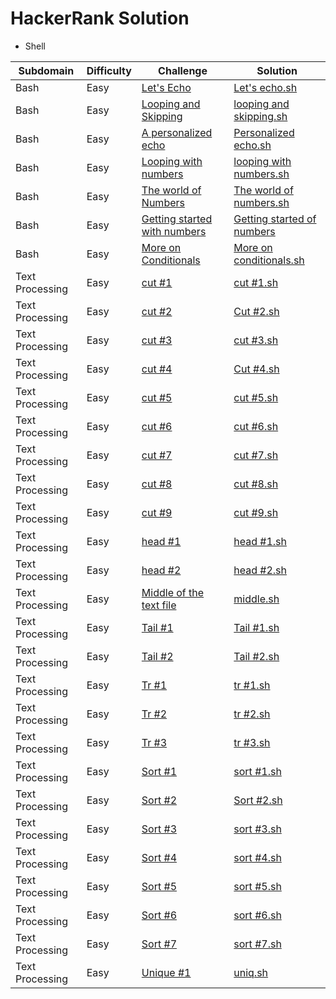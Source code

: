 

# HackerRank Solution
* Shell

 Subdomain | Difficulty | Challenge      |Solution
 ----------|------------|----------------|--------
  Bash     |   Easy    | [Let's Echo](https://www.hackerrank.com/challenges/bash-tutorials-lets-echo/problem)|[Let's echo.sh](https://github.com/sindhu819/hackerearth-problems/blob/master/Shell/Let's%20echo.sh)
  Bash    | Easy       | [Looping and Skipping](https://github.com/sindhu819/hackerearth-problems/blob/master/Shell/Let's%20echo.sh) | [looping and skipping.sh](https://github.com/sindhu819/hackerearth-problems/blob/master/Shell/Looping%20and%20Skipping.sh)
  Bash | Easy | [A personalized echo](https://www.hackerrank.com/challenges/bash-tutorials---a-personalized-echo/problem) |[Personalized echo.sh](https://github.com/sindhu819/hackerearth-problems/blob/master/Shell/Personalized%20echo)
 Bash | Easy |[Looping with numbers](https://www.hackerrank.com/challenges/bash-tutorials---looping-with-numbers/problem) | [looping with numbers.sh](https://www.hackerrank.com/challenges/bash-tutorials---looping-with-numbers/problem)
 Bash | Easy | [The world of Numbers](https://www.hackerrank.com/challenges/bash-tutorials---the-world-of-numbers/problem) | [The world of numbers.sh](https://github.com/sindhu819/hackerearth-problems/blob/master/Shell/The%20world%20of%20numbers.sh)
 Bash | Easy | [Getting started with numbers](https://www.hackerrank.com/challenges/bash-tutorials---getting-started-with-conditionals/problem) | [Getting started of numbers](https://github.com/sindhu819/hackerearth-problems/blob/master/Shell/Getting%20started%20with%20numbers.sh)
 Bash | Easy | [More on Conditionals](https://github.com/sindhu819/hackerearth-problems/blob/master/Shell/Getting%20started%20with%20numbers.sh) | [More on conditionals.sh](https://github.com/sindhu819/hackerearth-problems/blob/master/Shell/More%20on%20conditionals.sh)
Text Processing |Easy| [cut #1](https://www.hackerrank.com/challenges/text-processing-cut-1/problem) |[cut #1.sh](https://github.com/sindhu819/Hackerrank-Problems/blob/master/Shell/cut%20%231.sh)
Text Processing |Easy| [cut #2](https://www.hackerrank.com/challenges/text-processing-cut-2/problem) |[Cut #2.sh](https://github.com/sindhu819/Hackerrank-Problems/blob/master/Shell/cut%20%232.sh)
Text Processing |Easy| [cut #3](https://www.hackerrank.com/challenges/text-processing-cut-3/problem) |[cut #3.sh](https://github.com/sindhu819/Hackerrank-Problems/blob/master/Shell/cut%20%233.sh)
Text Processing |Easy| [cut #4](https://www.hackerrank.com/challenges/text-processing-cut-4/problem) |[Cut #4.sh](https://github.com/sindhu819/Hackerrank-Problems/blob/master/Shell/cut%20%234.sh)
Text Processing |Easy| [cut #5](https://www.hackerrank.com/challenges/text-processing-cut-5/problem) |[cut #5.sh](https://github.com/sindhu819/Hackerrank-Problems/blob/master/Shell/cut%20%235.sh)
Text Processing |Easy| [cut #6](https://www.hackerrank.com/challenges/text-processing-cut-6/problem) |[cut #6.sh](https://github.com/sindhu819/Hackerrank-Problems/blob/master/Shell/cut%20%236.sh)
Text Processing |Easy| [cut #7](https://www.hackerrank.com/challenges/text-processing-cut-7/problem) |[cut #7.sh](https://github.com/sindhu819/Hackerrank-Problems/blob/master/Shell/cut%20%237.sh)
Text Processing |Easy| [cut #8](https://www.hackerrank.com/challenges/text-processing-cut-8/problem) |[cut #8.sh](https://github.com/sindhu819/Hackerrank-Problems/blob/master/Shell/cut%20%238.sh)
Text Processing |Easy| [cut #9](https://www.hackerrank.com/challenges/text-processing-cut-9/problem) |[cut #9.sh](https://github.com/sindhu819/Hackerrank-Problems/blob/master/Shell/cut%20%239.sh)
Text Processing |Easy| [head #1](https://www.hackerrank.com/challenges/text-processing-head-1/problem) |[head #1.sh](https://github.com/sindhu819/Hackerrank-Problems/blob/master/Shell/head%20%231.sh)
Text Processing |Easy| [head #2](https://www.hackerrank.com/challenges/text-processing-head-2/problem) |[head #2.sh](https://github.com/sindhu819/Hackerrank-Problems/blob/master/Shell/head%20%232.sh)
Text Processing |Easy| [Middle of the text file](https://www.hackerrank.com/challenges/text-processing-in-linux---the-middle-of-a-text-file/problem) |[middle.sh](https://github.com/sindhu819/Hackerrank-Problems/blob/master/Shell/Middle.sh)
Text Processing |Easy| [Tail #1](https://www.hackerrank.com/challenges/text-processing-tail-1/problem) |[Tail #1.sh](https://github.com/sindhu819/Hackerrank-Problems/blob/master/Shell/Tail%20%231.sh)
Text Processing |Easy| [Tail #2](https://www.hackerrank.com/challenges/text-processing-tail-1/problem) |[Tail #2.sh](https://github.com/sindhu819/Hackerrank-Problems/blob/master/Shell/Tail%20%232.sh)
Text Processing |Easy| [Tr #1](https://www.hackerrank.com/challenges/text-processing-tr-1/problem) |[tr #1.sh](https://github.com/sindhu819/Hackerrank-Problems/blob/master/Shell/tr%20%231.sh)
Text Processing |Easy| [Tr #2](https://www.hackerrank.com/challenges/text-processing-tr-2/problem) |[tr #2.sh](https://github.com/sindhu819/Hackerrank-Problems/blob/master/Shell/tr%20%232.sh)
Text Processing |Easy| [Tr #3](https://www.hackerrank.com/challenges/text-processing-tr-3/problem) |[tr #3.sh](https://github.com/sindhu819/Hackerrank-Problems/blob/master/Shell/tr%20%233.sh)
Text Processing |Easy| [Sort #1](https://www.hackerrank.com/challenges/text-processing-sort-1/problem) |[sort #1.sh](https://github.com/sindhu819/Hackerrank-Problems/blob/master/Shell/sort%20%231.sh)
Text Processing |Easy| [Sort #2](https://www.hackerrank.com/challenges/text-processing-sort-2/problem) |[Sort #2.sh](https://github.com/sindhu819/Hackerrank-Problems/blob/master/Shell/sort%20%232.sh)
Text Processing |Easy| [Sort #3](https://www.hackerrank.com/challenges/text-processing-sort-3/problem) |[sort #3.sh](https://github.com/sindhu819/Hackerrank-Problems/blob/master/Shell/sort%20%233.sh)
Text Processing |Easy| [Sort #4](https://www.hackerrank.com/challenges/text-processing-sort-4/problem) |[sort #4.sh](https://github.com/sindhu819/Hackerrank-Problems/blob/master/Shell/sort%20%234.sh)
Text Processing |Easy| [Sort #5](https://www.hackerrank.com/challenges/text-processing-sort-5/problem) |[sort #5.sh](https://github.com/sindhu819/Hackerrank-Problems/blob/master/Shell/sort%20%235.sh)
Text Processing |Easy| [Sort #6](https://www.hackerrank.com/challenges/text-processing-sort-6/problem) |[sort #6.sh](https://github.com/sindhu819/Hackerrank-Problems/blob/master/Shell/sort%20%236.sh)
Text Processing |Easy| [Sort #7](https://www.hackerrank.com/challenges/text-processing-sort-7/problem) |[sort #7.sh](https://github.com/sindhu819/Hackerrank-Problems/blob/master/Shell/sort%20%237.sh)
Text Processing |Easy| [Unique #1](https://www.hackerrank.com/challenges/text-processing-in-linux-the-uniq-command-1/problem) |[uniq.sh](https://github.com/sindhu819/Hackerrank-Problems/blob/master/Shell/unique%20%231.sh)
